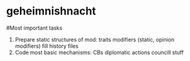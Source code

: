 geheimnishnacht
===============

#Most important tasks
1. Prepare static structures of mod:
    traits
    modifiers (static, opinion modifiers)
    fill history files
2. Code most basic mechanisms:
    CBs
    diplomatic actions
    councill stuff
